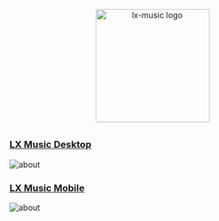 <p align="center"><a href="https://github.com/lyswhut/lx-music-desktop"><img width="200" src="https://ghproxy.com/https://github.com/lyswhut/lx-music-desktop/blob/master/doc/images/icon.png" alt="lx-music logo"></a></p>

<h2 align="center"></h2>

### [LX Music Desktop](https://github.com/lyswhut/lx-music-desktop/)

![about](https://socialify.git.ci/lyswhut/lx-music-desktop/image?description=1&font=Jost&forks=1&issues=1&language=1&name=1&owner=1&pattern=Plus&pulls=1&stargazers=1&theme=Auto)

### [LX Music Mobile](https://github.com/lyswhut/lx-music-mobile/)

![about](https://socialify.git.ci/lyswhut/lx-music-mobile/image?description=1&font=Jost&forks=1&issues=1&language=1&name=1&owner=1&pattern=Plus&pulls=1&stargazers=1&theme=Auto)
